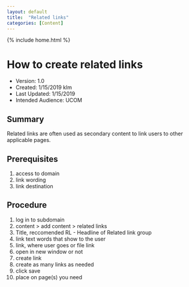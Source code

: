 ```yaml
---
layout: default
title:  "Related links"
categories: [Content] 
---
```

{% include home.html %}
# How to create related links
* Version: 1.0
* Created: 1/15/2019 klm
* Last Updated: 1/15/2019
* Intended Audience: UCOM

## Summary
Related links are often used as secondary content to link users to other applicable pages.

## Prerequisites

 1. access to domain
 2. link wording
 3. link destination

## Procedure

1. log in to subdomain
2. content > add content > related links
3. Title, reccomended RL - Headline of Related link group
4. link text words that show to the user
5. link, where user goes or file link
6. open in new window or not
7. create link
8. create as many links as needed
9. click save
10. place on page(s) you need



